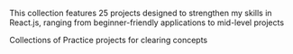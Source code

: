 This collection features 25 projects designed to strengthen my skills in React.js, ranging from beginner-friendly applications to mid-level projects

Collections of Practice projects for clearing concepts 
